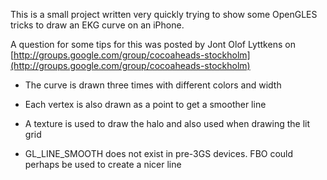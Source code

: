 This is a small project written very quickly trying to show some OpenGLES tricks to draw an EKG curve on an iPhone. 

A question for some tips for this was posted by Jont Olof Lyttkens on [http://groups.google.com/group/cocoaheads-stockholm](http://groups.google.com/group/cocoaheads-stockholm)

* The curve is drawn three times with different colors and width

* Each vertex is also drawn as a point to get a smoother line

* A texture is used to draw the halo and also used when drawing the lit grid

* GL_LINE_SMOOTH does not exist in pre-3GS devices. FBO could perhaps be used to create a nicer line
